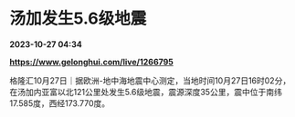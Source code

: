 # 汤加发生5.6级地震

**2023-10-27 04:34**

**https://www.gelonghui.com/live/1266795**

格隆汇10月27日｜据欧洲-地中海地震中心测定，当地时间10月27日16时02分，在汤加内亚富以北121公里处发生5.6级地震，震源深度35公里，震中位于南纬17.585度，西经173.770度。